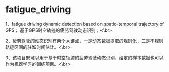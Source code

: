 # fatigue_driving
1、fatigue driving dynamic detection based on spatio-temporal trajectory of GPS；
基于GPS时空轨迹的疲劳驾驶动态识别；<\br>


2、疲劳驾驶的动态识别有两个关键点，一是动态数据提取的规则化，二是不规则轨迹区间的驻留时间估计。<\br>


3、该项目既可以用于基于时空轨迹的疲劳驾驶动态识别，给定的样本数据也可以作为机器学习的训练项目。<\br>
